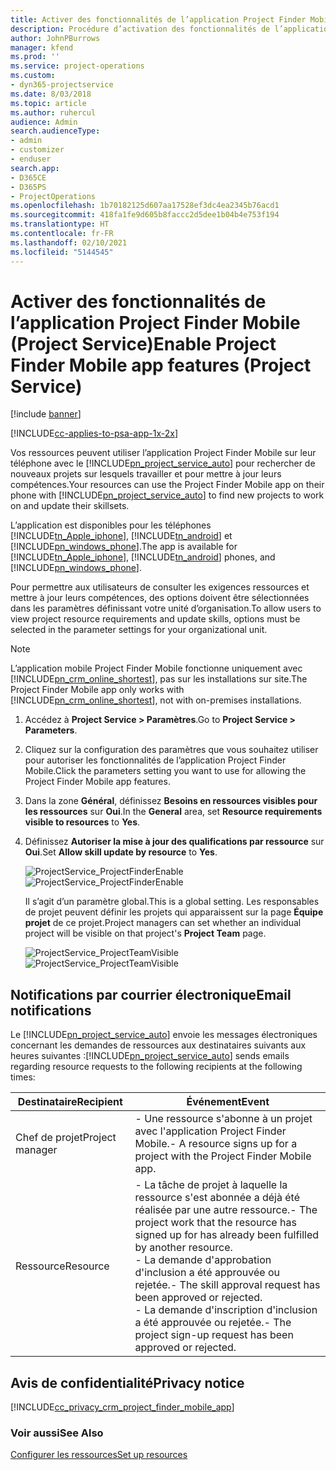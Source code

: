 ```yaml
---
title: Activer des fonctionnalités de l’application Project Finder Mobile
description: Procédure d’activation des fonctionnalités de l’application Project Finder Mobile pour Project Service
author: JohnPBurrows
manager: kfend
ms.prod: ''
ms.service: project-operations
ms.custom:
- dyn365-projectservice
ms.date: 8/03/2018
ms.topic: article
ms.author: ruhercul
audience: Admin
search.audienceType:
- admin
- customizer
- enduser
search.app:
- D365CE
- D365PS
- ProjectOperations
ms.openlocfilehash: 1b70182125d607aa17528ef3dc4ea2345b76acd1
ms.sourcegitcommit: 418fa1fe9d605b8faccc2d5dee1b04b4e753f194
ms.translationtype: HT
ms.contentlocale: fr-FR
ms.lasthandoff: 02/10/2021
ms.locfileid: "5144545"
---
```

# <a name="enable-project-finder-mobile-app-features-project-service"></a><span data-ttu-id="a1b89-103">Activer des fonctionnalités de l’application Project Finder Mobile (Project Service)</span><span class="sxs-lookup"><span data-stu-id="a1b89-103">Enable Project Finder Mobile app features (Project Service)</span></span>

[!include [banner](../includes/psa-now-project-operations.md)]

[!INCLUDE[cc-applies-to-psa-app-1x-2x](../includes/cc-applies-to-psa-app-1x-2x.md)]

<span data-ttu-id="a1b89-104">Vos ressources peuvent utiliser l’application Project Finder Mobile sur leur téléphone avec le [!INCLUDE[pn_project_service_auto](../includes/pn-project-service-auto.md)] pour rechercher de nouveaux projets sur lesquels travailler et pour mettre à jour leurs compétences.</span><span class="sxs-lookup"><span data-stu-id="a1b89-104">Your resources can use the Project Finder Mobile app on their phone with [!INCLUDE[pn_project_service_auto](../includes/pn-project-service-auto.md)] to find new projects to work on and update their skillsets.</span></span>  
  
 <span data-ttu-id="a1b89-105">L’application est disponibles pour les téléphones [!INCLUDE[tn_Apple_iphone](../includes/tn-apple-iphone.md)], [!INCLUDE[tn_android](../includes/tn-android.md)] et [!INCLUDE[pn_windows_phone](../includes/pn-windows-phone.md)].</span><span class="sxs-lookup"><span data-stu-id="a1b89-105">The app is available for [!INCLUDE[tn_Apple_iphone](../includes/tn-apple-iphone.md)], [!INCLUDE[tn_android](../includes/tn-android.md)] phones, and [!INCLUDE[pn_windows_phone](../includes/pn-windows-phone.md)].</span></span>  
    
 <span data-ttu-id="a1b89-106">Pour permettre aux utilisateurs de consulter les exigences ressources et mettre à jour leurs compétences, des options doivent être sélectionnées dans les paramètres définissant votre unité d’organisation.</span><span class="sxs-lookup"><span data-stu-id="a1b89-106">To allow users to view project resource requirements and update skills, options must be selected in the parameter settings for your organizational unit.</span></span>
  
> [!NOTE]
>  <span data-ttu-id="a1b89-107">L’application mobile Project Finder Mobile fonctionne uniquement avec [!INCLUDE[pn_crm_online_shortest](../includes/pn-crm-online-shortest.md)], pas sur les installations sur site.</span><span class="sxs-lookup"><span data-stu-id="a1b89-107">The Project Finder Mobile app only works with [!INCLUDE[pn_crm_online_shortest](../includes/pn-crm-online-shortest.md)], not with on-premises installations.</span></span>  
  
1. <span data-ttu-id="a1b89-108">Accédez à **Project Service > Paramètres**.</span><span class="sxs-lookup"><span data-stu-id="a1b89-108">Go to **Project Service > Parameters**.</span></span>  
  
2. <span data-ttu-id="a1b89-109">Cliquez sur la configuration des paramètres que vous souhaitez utiliser pour autoriser les fonctionnalités de l’application Project Finder Mobile.</span><span class="sxs-lookup"><span data-stu-id="a1b89-109">Click the parameters setting you want to use for allowing the Project Finder Mobile app features.</span></span>  
  
3. <span data-ttu-id="a1b89-110">Dans la zone **Général**, définissez **Besoins en ressources visibles pour les ressources** sur **Oui**.</span><span class="sxs-lookup"><span data-stu-id="a1b89-110">In the **General** area, set **Resource requirements visible to resources** to **Yes**.</span></span>  
  
4. <span data-ttu-id="a1b89-111">Définissez **Autoriser la mise à jour des qualifications par ressource** sur **Oui**.</span><span class="sxs-lookup"><span data-stu-id="a1b89-111">Set **Allow skill update by resource** to **Yes**.</span></span>  
  
   <span data-ttu-id="a1b89-112">![ProjectService_ProjectFinderEnable](../psa/media/project-service-project-finder-enable.png "ProjectService_ProjectFinderEnable")</span><span class="sxs-lookup"><span data-stu-id="a1b89-112">![ProjectService_ProjectFinderEnable](../psa/media/project-service-project-finder-enable.png "ProjectService_ProjectFinderEnable")</span></span>  
  
   <span data-ttu-id="a1b89-113">Il s’agit d’un paramètre global.</span><span class="sxs-lookup"><span data-stu-id="a1b89-113">This is a global setting.</span></span> <span data-ttu-id="a1b89-114">Les responsables de projet peuvent définir les projets qui apparaissent sur la page **Équipe projet** de ce projet.</span><span class="sxs-lookup"><span data-stu-id="a1b89-114">Project managers can set whether an individual project will be visible on that project's **Project Team** page.</span></span>  
  
   <span data-ttu-id="a1b89-115">![ProjectService_ProjectTeamVisible](../psa/media/project-service-project-team-visible.png "ProjectService_ProjectTeamVisible")</span><span class="sxs-lookup"><span data-stu-id="a1b89-115">![ProjectService_ProjectTeamVisible](../psa/media/project-service-project-team-visible.png "ProjectService_ProjectTeamVisible")</span></span>  
  
## <a name="email-notifications"></a><span data-ttu-id="a1b89-116">Notifications par courrier électronique</span><span class="sxs-lookup"><span data-stu-id="a1b89-116">Email notifications</span></span>  
 <span data-ttu-id="a1b89-117">Le [!INCLUDE[pn_project_service_auto](../includes/pn-project-service-auto.md)] envoie les messages électroniques concernant les demandes de ressources aux destinataires suivants aux heures suivantes :</span><span class="sxs-lookup"><span data-stu-id="a1b89-117">[!INCLUDE[pn_project_service_auto](../includes/pn-project-service-auto.md)] sends emails regarding resource requests to the following recipients at the following times:</span></span>  
  
|<span data-ttu-id="a1b89-118">Destinataire</span><span class="sxs-lookup"><span data-stu-id="a1b89-118">Recipient</span></span>|<span data-ttu-id="a1b89-119">Événement</span><span class="sxs-lookup"><span data-stu-id="a1b89-119">Event</span></span>|  
|---------------|-----------|  
|<span data-ttu-id="a1b89-120">Chef de projet</span><span class="sxs-lookup"><span data-stu-id="a1b89-120">Project manager</span></span>|<span data-ttu-id="a1b89-121">- Une ressource s'abonne à un projet avec l'application Project Finder Mobile.</span><span class="sxs-lookup"><span data-stu-id="a1b89-121">- A resource signs up for a project with the Project Finder Mobile app.</span></span>|  
|<span data-ttu-id="a1b89-122">Ressource</span><span class="sxs-lookup"><span data-stu-id="a1b89-122">Resource</span></span>|<span data-ttu-id="a1b89-123">- La tâche de projet à laquelle la ressource s'est abonnée a déjà été réalisée par une autre ressource.</span><span class="sxs-lookup"><span data-stu-id="a1b89-123">- The project work that the resource has signed up for has already been fulfilled by another resource.</span></span><br /><span data-ttu-id="a1b89-124">- La demande d'approbation d'inclusion a été approuvée ou rejetée.</span><span class="sxs-lookup"><span data-stu-id="a1b89-124">- The skill approval request has been approved or rejected.</span></span><br /><span data-ttu-id="a1b89-125">- La demande d'inscription d'inclusion a été approuvée ou rejetée.</span><span class="sxs-lookup"><span data-stu-id="a1b89-125">- The project sign-up request has been approved or rejected.</span></span>|  
  
## <a name="privacy-notice"></a><span data-ttu-id="a1b89-126">Avis de confidentialité</span><span class="sxs-lookup"><span data-stu-id="a1b89-126">Privacy notice</span></span>  
 [!INCLUDE[cc_privacy_crm_project_finder_mobile_app](../includes/cc-privacy-crm-project-finder-mobile-app.md)]  
  
### <a name="see-also"></a><span data-ttu-id="a1b89-127">Voir aussi</span><span class="sxs-lookup"><span data-stu-id="a1b89-127">See Also</span></span>  
 [<span data-ttu-id="a1b89-128">Configurer les ressources</span><span class="sxs-lookup"><span data-stu-id="a1b89-128">Set up resources</span></span>](../psa/set-up-resources.md)
